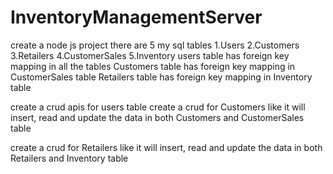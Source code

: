 # InventoryManagementServer
create a node js project 
there are 5 my sql tables
1.Users
2.Customers
3.Retailers
4.CustomerSales
5.Inventory
users table has foreign key mapping in all the tables
Customers table has foreign key mapping in CustomerSales table
Retailers table has foreign key mapping in Inventory table

create  a crud apis for users table
create a crud for Customers like it will insert, read and update the data in both Customers and CustomerSales table

create a crud for Retailers like it will insert,  read and update the data in both Retailers and Inventory table



